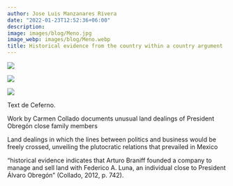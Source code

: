 ```yaml
---
author: Jose Luis Manzanares Rivera
date: "2022-01-23T12:52:36+06:00"
description: 
image: images/blog/Meno.jpg
image_webp: images/blog/Meno.webp
title: Historical evidence from the country within a country argument
---
```



![](/blog/gnadenbriefe.jpg)

![](/blog/manitobafreepress1.jpg)

![](/blog/ManitobaFreePress2.jpg)

Text de Ceferno.

Work by Carmen Collado documents unusual land dealings of President Obregón close family members  

Land dealings in which the lines between politics and business would be freely crossed, unveiling the plutocratic relations that prevailed in Mexico

“historical evidence indicates that Arturo Braniff founded a company to manage and sell land with Federico A. Luna, an individual close to President Álvaro Obregón” (Collado, 2012, p. 742).
